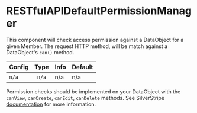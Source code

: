 # RESTfulAPIDefaultPermissionManager

This component will check access permission against a DataObject for a given Member. The request HTTP method, will be match against a DataObject's `can()` method. 

Config | Type | Info | Default
--- | :---: | --- | ---
`n/a` | `n/a` | n/a | n/a


Permission checks should be implemented on your DataObject with the `canView`, `canCreate`, `canEdit`, `canDelete` methods. See SilverStripe [documentation](http://doc.silverstripe.org/framework/en/reference/dataobject#permissions) for more information.